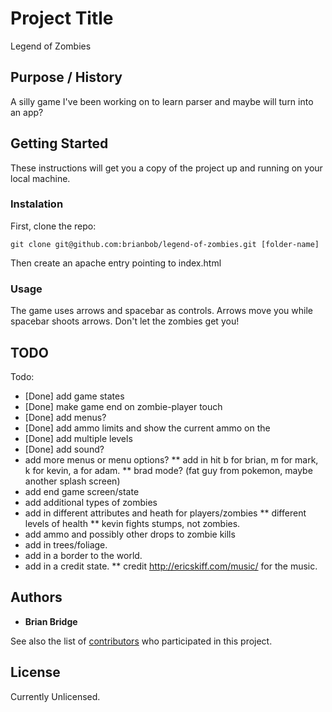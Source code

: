 # Project Title

Legend of Zombies

## Purpose / History

A silly game I've been working on to learn parser and maybe will turn into an app?

## Getting Started

These instructions will get you a copy of the project up and running on your local machine.

### Instalation

First, clone the repo:

```
git clone git@github.com:brianbob/legend-of-zombies.git [folder-name]
```

Then create an apache entry pointing to index.html

### Usage

The game uses arrows and spacebar as controls. Arrows move you while spacebar shoots arrows. Don't let the zombies get you!

## TODO

 Todo:
   * [Done] add game states
   * [Done] make game end on zombie-player touch
   * [Done] add menus?
   * [Done] add ammo limits and show the current ammo on the
   * [Done] add multiple levels
   * [Done] add sound?
   * add more menus or menu options?
   ** add in hit b for brian, m for mark, k for kevin, a for adam.
   ** brad mode? (fat guy from pokemon, maybe another splash screen)
   * add end game screen/state
   * add additional types of zombies
   * add in different attributes and heath for players/zombies
   ** different levels of health
   ** kevin fights stumps, not zombies.
   * add ammo and possibly other drops to zombie kills
   * add in trees/foliage.
   * add in a border to the world.
   * add in a credit state.
   ** credit http://ericskiff.com/music/ for the music.

## Authors

* **Brian Bridge**

See also the list of [contributors](https://github.com/brianbob/draft-lottery/graphs/contributors) who participated in this project.

## License

Currently Unlicensed.
